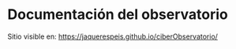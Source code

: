# Documentación del observatorio

Sitio visible en: https://jaquerespeis.github.io/ciberObservatorio/
